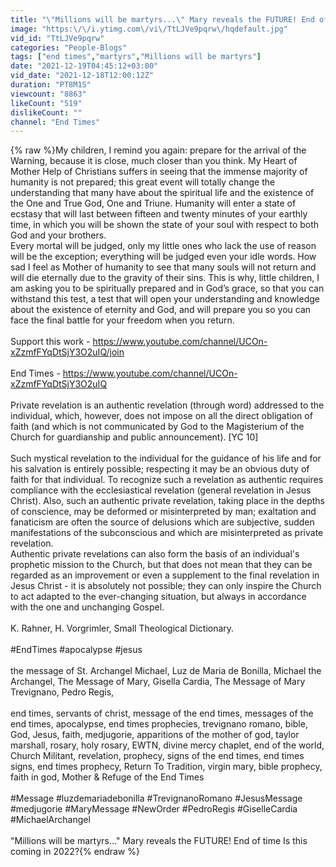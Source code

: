 ```yaml
---
title: "\"Millions will be martyrs...\" Mary reveals the FUTURE! End of time Is this coming in 2022?"
image: "https:\/\/i.ytimg.com\/vi\/TtLJVe9pqrw\/hqdefault.jpg"
vid_id: "TtLJVe9pqrw"
categories: "People-Blogs"
tags: ["end times","martyrs","Millions will be martyrs"]
date: "2021-12-19T04:45:12+03:00"
vid_date: "2021-12-18T12:00:12Z"
duration: "PT8M1S"
viewcount: "8863"
likeCount: "519"
dislikeCount: ""
channel: "End Times"
---
```

{% raw %}My children, I remind you again: prepare for the arrival of the Warning, because it is close, much closer than you think. My Heart of Mother Help of Christians suffers in seeing that the immense majority of humanity is not prepared; this great event will totally change the understanding that many have about the spiritual life and the existence of the One and True God, One and Triune. Humanity will enter a state of ecstasy that will last between fifteen and twenty minutes of your earthly time, in which you will be shown the state of your soul with respect to both God and your brothers.<br />Every mortal will be judged, only my little ones who lack the use of reason will be the exception; everything will be judged even your idle words. How sad I feel as Mother of humanity to see that many souls will not return and will die eternally due to the gravity of their sins. This is why, little children, I am asking you to be spiritually prepared and in God’s grace, so that you can withstand this test, a test that will open your understanding and knowledge about the existence of eternity and God, and will prepare you so you can face the final battle for your freedom when you return.<br /><br />Support this work - <a rel="nofollow" target="blank" href="https://www.youtube.com/channel/UCOn-xZzmfFYqDtSjY3O2uIQ/join">https://www.youtube.com/channel/UCOn-xZzmfFYqDtSjY3O2uIQ/join</a><br /><br />End Times - <a rel="nofollow" target="blank" href="https://www.youtube.com/channel/UCOn-xZzmfFYqDtSjY3O2uIQ">https://www.youtube.com/channel/UCOn-xZzmfFYqDtSjY3O2uIQ</a><br /><br />Private revelation is an authentic revelation (through word) addressed to the individual, which, however, does not impose on all the direct obligation of faith (and which is not communicated by God to the Magisterium of the Church for guardianship and public announcement). [YC 10]<br /><br />Such mystical revelation to the individual for the guidance of his life and for his salvation is entirely possible; respecting it may be an obvious duty of faith for that individual. To recognize such a revelation as authentic requires compliance with the ecclesiastical revelation (general revelation in Jesus Christ). Also, such an authentic private revelation, taking place in the depths of conscience, may be deformed or misinterpreted by man; exaltation and fanaticism are often the source of delusions which are subjective, sudden manifestations of the subconscious and which are misinterpreted as private revelation.<br />Authentic private revelations can also form the basis of an individual's prophetic mission to the Church, but that does not mean that they can be regarded as an improvement or even a supplement to the final revelation in Jesus Christ - it is absolutely not possible; they can only inspire the Church to act adapted to the ever-changing situation, but always in accordance with the one and unchanging Gospel.<br /><br />K. Rahner, H. Vorgrimler, Small Theological Dictionary.<br /><br />#EndTimes #apocalypse #jesus<br /><br />the message of St. Archangel Michael, Luz de Maria de Bonilla, Michael the Archangel, The Message of Mary, Gisella Cardia, The Message of Mary Trevignano, Pedro Regis,<br /><br />end times, servants of christ, message of the end times, messages of the end times, apocalypse, end times prophecies, trevignano romano, bible, God, Jesus, faith, medjugorie, apparitions of the mother of god, taylor marshall, rosary, holy rosary, EWTN, divine mercy chaplet, end of the world, Church Militant, revelation, prophecy, signs of the end times, end times signs, end times prophecy, Return To Tradition, virgin mary, bible prophecy, faith in god, Mother &amp; Refuge of the End Times<br /><br />#Message #luzdemariadebonilla #TrevignanoRomano #JesusMessage #medjugorie #MaryMessage #NewOrder #PedroRegis #GiselleCardia #MichaelArchangel<br /><br />&quot;Millions will be martyrs...&quot; Mary reveals the FUTURE! End of time Is this coming in 2022?{% endraw %}
